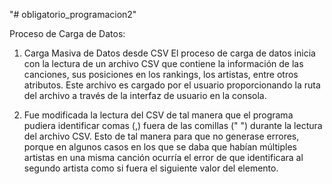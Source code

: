 "# obligatorio_programacion2" 

Proceso de Carga de Datos:

1. Carga Masiva de Datos desde CSV
El proceso de carga de datos inicia con la lectura de un archivo CSV que contiene la información de las canciones, sus posiciones en los rankings, los artistas, entre otros atributos. Este archivo es cargado por el usuario proporcionando la ruta del archivo a través de la interfaz de usuario en la consola.

2. Fue modificada la lectura del CSV de tal manera que el programa pudiera identificar comas (,) fuera de las comillas (" ") durante la lectura del archivo CSV. Esto de tal manera para que no generase errores, porque en algunos casos en los que se daba que habían múltiples artistas en una misma canción ocurría el error de que identificara al segundo artista como si fuera el siguiente valor del elemento.


